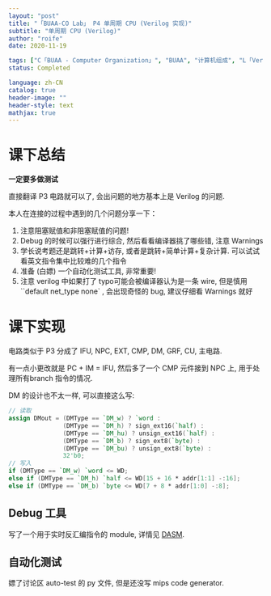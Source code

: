 ```yaml
---
layout: "post"
title: "「BUAA-CO Lab」 P4 单周期 CPU (Verilog 实现)"
subtitle: "单周期 CPU (Verilog)"
author: "roife"
date: 2020-11-19

tags: ["C「BUAA - Computer Organization」", "BUAA", "计算机组成", "L「Verilog-HDL」"]
status: Completed

language: zh-CN
catalog: true
header-image: ""
header-style: text
mathjax: true
---
```


# 课下总结

**一定要多做测试**

直接翻译 P3 电路就可以了, 会出问题的地方基本上是 Verilog 的问题.

本人在连接的过程中遇到的几个问题分享一下：
1. 注意阻塞赋值和非阻塞赋值的问题!
2. Debug 的时候可以强行进行综合, 然后看看编译器挑了哪些错, 注意 Warnings
3. 学长说考题还是跳转+计算+访存, 或者是跳转+简单计算+复杂计算. 可以试试看英文指令集中比较难的几个指令
4. 准备 (白嫖) 一个自动化测试工具, 非常重要!
5. 注意 verilog 中如果打了 typo可能会被编译器认为是一条 wire, 但是慎用 ``default net_type none` , 会出现奇怪的 bug, 建议仔细看 Warnings 就好

# 课下实现

电路类似于 P3 分成了 IFU, NPC, EXT, CMP, DM, GRF, CU, 主电路.

有一点小更改就是 PC + IM = IFU, 然后多了一个 CMP 元件接到 NPC 上, 用于处理所有branch 指令的情况.

DM 的设计也不太一样, 可以直接这么写:

```verilog
// 读取
assign DMout = (DMType == `DM_w) ? `word :
               (DMType == `DM_h) ? sign_ext16(`half) :
               (DMType == `DM_hu) ? unsign_ext16(`half) :
               (DMType == `DM_b) ? sign_ext8(`byte) :
               (DMType == `DM_bu) ? unsign_ext8(`byte) :
               32'b0;
// 写入
if (DMType == `DM_w) `word <= WD;
else if (DMType == `DM_h) `half <= WD[15 + 16 * addr[1:1] -:16];
else if (DMType == `DM_b) `byte <= WD[7 + 8 * addr[1:0] -:8];
```

## Debug 工具

写了一个用于实时反汇编指令的 module, 详情见 [DASM](https://github.com/roife/dasm).

## 自动化测试

嫖了讨论区 auto-test 的 py 文件, 但是还没写 mips code generator.
